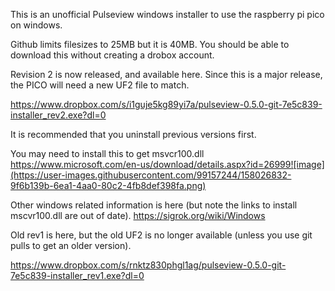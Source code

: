 This is an unofficial Pulseview windows installer to use the raspberry pi pico on windows.

Github limits filesizes to 25MB but it is 40MB.  You should be able to download this without creating a drobox account.

Revision 2 is now released, and available here.  Since this is a major release, the PICO will need a new UF2 file to match.

https://www.dropbox.com/s/i1guje5kg89yi7a/pulseview-0.5.0-git-7e5c839-installer_rev2.exe?dl=0


It is recommended that you uninstall previous versions first. 

You may need to install this to get msvcr100.dll
https://www.microsoft.com/en-us/download/details.aspx?id=26999![image](https://user-images.githubusercontent.com/99157244/158026832-9f6b139b-6ea1-4aa0-80c2-4fb8def398fa.png)

Other windows related information is here (but note the links to install mscvr100.dll are out of date).
https://sigrok.org/wiki/Windows

Old rev1 is here, but the old UF2 is no longer available (unless you use git pulls to get an older version).

https://www.dropbox.com/s/rnktz830phgl1ag/pulseview-0.5.0-git-7e5c839-installer_rev1.exe?dl=0
